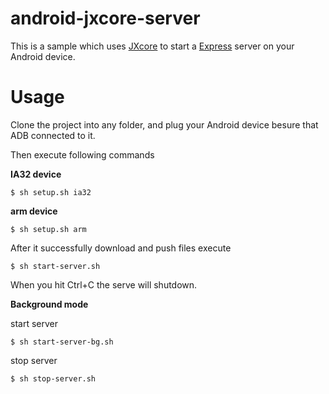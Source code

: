 # android-jxcore-server

This is a sample which uses [JXcore](http://jxcore.com/home/) to start a [Express](https://github.com/expressjs/express) server on your Android device.

# Usage

Clone the project into any folder, and plug your Android device besure that ADB connected to it.

Then execute following commands

**IA32 device**

```
$ sh setup.sh ia32
```

**arm device**

```
$ sh setup.sh arm
```

After it successfully download and push files execute

```
$ sh start-server.sh
```

When you hit Ctrl+C the serve will shutdown.

**Background mode**

start server

```
$ sh start-server-bg.sh
```

stop server

```
$ sh stop-server.sh
```


